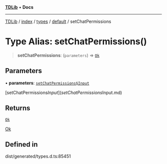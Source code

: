 [**TDLib**](../../../../../../README.md) • **Docs**

***

[TDLib](../../../../../../modules.md) / [index](../../../../../README.md) / [types](../../../README.md) / [default](../README.md) / setChatPermissions

# Type Alias: setChatPermissions()

> **setChatPermissions**: (`parameters`) => [`Ok`](Ok.md)

## Parameters

• **parameters**: [`setChatPermissions$Input`](setChatPermissions$Input.md)

[setChatPermissions$Input](setChatPermissions$Input.md)

## Returns

[`Ok`](Ok.md)

[Ok](Ok.md)

## Defined in

dist/generated/types.d.ts:85451
